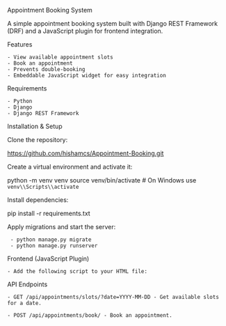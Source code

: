 Appointment Booking System

A simple appointment booking system built with Django REST Framework (DRF) and a JavaScript plugin for frontend integration.

Features

    - View available appointment slots
    - Book an appointment
    - Prevents double-booking
    - Embeddable JavaScript widget for easy integration

Requirements

    - Python 
    - Django
    - Django REST Framework

Installation & Setup


Clone the repository:

 https://github.com/hishamcs/Appointment-Booking.git
 

Create a virtual environment and activate it:

 python -m venv venv
 source venv/bin/activate  # On Windows use `venv\\Scripts\\activate`

Install dependencies:

 pip install -r requirements.txt

Apply migrations and start the server:

     - python manage.py migrate
     - python manage.py runserver

Frontend (JavaScript Plugin)

    - Add the following script to your HTML file:

<script src="http://127.0.0.1:8000/appointment-booking.js"></script>
<script>
    document.addEventListener("DOMContentLoaded", function() {
        EmbedBookingWidget("booking-container");
    });
</script>
<div id="booking-container"></div>

API Endpoints

    - GET /api/appointments/slots/?date=YYYY-MM-DD - Get available slots for a date.

    - POST /api/appointments/book/ - Book an appointment.